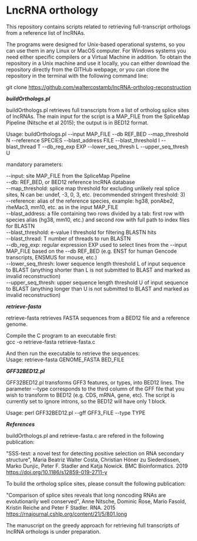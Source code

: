 # LncRNA orthology

This repository contains scripts related to retrieving full-transcript orthologs from a reference list of lncRNAs.

The programs were designed for Unix-based operational systems, so you can use them in any Linux or MacOS computer. For Windows systems you need either specific compilers or a Virtual Machine in addition. To obtain the repository in a Unix machine and use it locally, you can either download the repository directly from the GITHub webpage, or you can clone the repository in the terminal with the following command line:

git clone https://github.com/waltercostamb/lncRNA-ortholog-reconstruction

__***buildOrthologs.pl***__

buildOrthologs.pl retrieves full transcripts from a list of ortholog splice sites of lncRNAs. The main input for the script is a MAP_FILE from the SpliceMap Pipeline (Nitsche et al 2015); the output is in BED12 format.

Usage: buildOrthologs.pl --input MAP_FILE --db REF_BED --map_threshold N --reference SPECIES --blast_address FILE --blast_threshold I --blast_thread T --db_reg_exp EXP --lower_seq_thresh L --upper_seq_thresh U

mandatory parameters:

--input: site MAP_FILE from the SpliceMap Pipeline  
--db: REF_BED, or BED12 reference lncRNA database  
--map_threshold: splice map threshold for excluding unlikely real splice sites, N can be: undef, -3, 0, 3, etc. (recommended stringent threshold: 3)  
--reference: alias of the reference species, example: hg38, ponAbe2, rheMac3, mm10, etc. as in the input MAP_FILE  
--blast_address: a file containing two rows divided by a tab: first row with species alias (hg38, mm10, etc.) and second row with full path to index files for BLASTN  
--blast_threshold: e-value I threshold for filtering BLASTN hits  
--blast_thread: T number of threads to run BLASTN  
--db_reg_exp: regular expression EXP used to select lines from the --input MAP_FILE based on the --db REF_BED (e.g. ENST for human Gencode transcripts, ENSMUS for mouse, etc.)  
--lower_seq_thresh: lower sequence length threshold L of input sequence to BLAST (anything shorter than L is not submitted to BLAST and marked as invalid reconstruction)  
--upper_seq_thresh: upper sequence length threshold U of input sequence to BLAST (anything longer than U is not submitted to BLAST and marked as invalid reconstruction)  

__***retrieve-fasta***__

retrieve-fasta retrieves FASTA sequences from a BED12 file and a reference genome.

Compile the C program to an executable first:  
gcc -o retrieve-fasta retrieve-fasta.c

And then run the executable to retrieve the sequences:  
Usage: retrieve-fasta GENOME_FASTA BED_FILE

__***GFF32BED12.pl***__

GFF32BED12.pl transforms GFF3 features, or types, into BED12 lines. The parameter --type corresponds to the third column of the GFF file that you wish to transform to BED12 (e.g. CDS, mRNA, gene, etc). The script is currently set to ignore introns, so the BED12 will have only 1 block.

Usage: perl GFF32BED12.pl --gff GFF3_FILE --type TYPE

__***References***__

buildOrthologs.pl and retrieve-fasta.c are refered in the following publication:

"SSS-test: a novel test for detecting positive selection on RNA secondary structure", Maria Beatriz Walter Costa, Christian Höner zu Siederdissen, Marko Dunjic, Peter F. Stadler and Katja Nowick. BMC Bioinformatics. 2019
  https://doi.org/10.1186/s12859-019-2711-y

To build the ortholog splice sites, please consult the following publication:

"Comparison of splice sites reveals that long noncoding RNAs are evolutionarily well conserved", Anne Nitsche, Dominic Rose, Mario Fasold, Kristin Reiche and Peter F Stadler. RNA. 2015
  https://rnajournal.cshlp.org/content/21/5/801.long
  
The manuscript on the greedy approach for retrieving full transcripts of lncRNA orthologs is under preparation.
  
